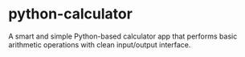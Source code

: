 # python-calculator
A smart and simple Python-based calculator app that performs basic arithmetic operations with clean input/output interface.
